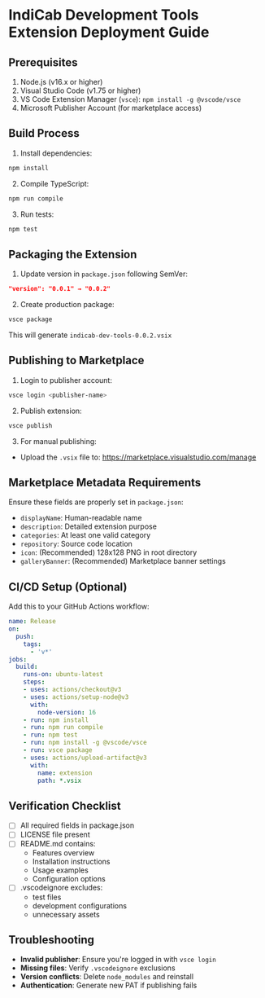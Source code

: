 # IndiCab Development Tools Extension Deployment Guide

## Prerequisites
1. Node.js (v16.x or higher)
2. Visual Studio Code (v1.75 or higher)
3. VS Code Extension Manager (`vsce`): `npm install -g @vscode/vsce`
4. Microsoft Publisher Account (for marketplace access)

## Build Process
1. Install dependencies:
```bash
npm install
```

2. Compile TypeScript:
```bash
npm run compile
```

3. Run tests:
```bash
npm test
```

## Packaging the Extension
1. Update version in `package.json` following SemVer:
```json
"version": "0.0.1" → "0.0.2"
```

2. Create production package:
```bash
vsce package
```
This will generate `indicab-dev-tools-0.0.2.vsix`

## Publishing to Marketplace
1. Login to publisher account:
```bash
vsce login <publisher-name>
```

2. Publish extension:
```bash
vsce publish
```

3. For manual publishing:
- Upload the `.vsix` file to: https://marketplace.visualstudio.com/manage

## Marketplace Metadata Requirements
Ensure these fields are properly set in `package.json`:
- `displayName`: Human-readable name
- `description`: Detailed extension purpose
- `categories`: At least one valid category
- `repository`: Source code location
- `icon`: (Recommended) 128x128 PNG in root directory
- `galleryBanner`: (Recommended) Marketplace banner settings

## CI/CD Setup (Optional)
Add this to your GitHub Actions workflow:
```yaml
name: Release
on:
  push:
    tags:
      - 'v*'
jobs:
  build:
    runs-on: ubuntu-latest
    steps:
    - uses: actions/checkout@v3
    - uses: actions/setup-node@v3
      with:
        node-version: 16
    - run: npm install
    - run: npm run compile
    - run: npm test
    - run: npm install -g @vscode/vsce
    - run: vsce package
    - uses: actions/upload-artifact@v3
      with:
        name: extension
        path: *.vsix
```

## Verification Checklist
- [ ] All required fields in package.json
- [ ] LICENSE file present
- [ ] README.md contains:
  - Features overview
  - Installation instructions
  - Usage examples
  - Configuration options
- [ ] .vscodeignore excludes:
  - test files
  - development configurations
  - unnecessary assets

## Troubleshooting
- **Invalid publisher**: Ensure you're logged in with `vsce login`
- **Missing files**: Verify `.vscodeignore` exclusions
- **Version conflicts**: Delete `node_modules` and reinstall
- **Authentication**: Generate new PAT if publishing fails